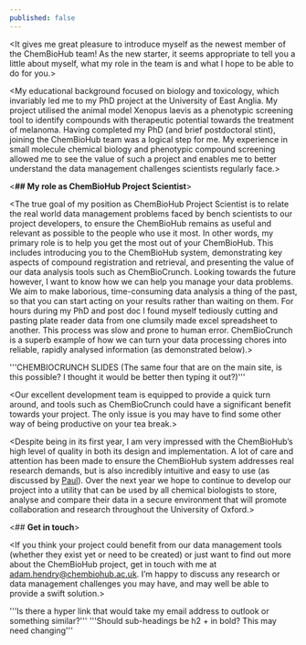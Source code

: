 ```yaml
---
published: false
---
```


<It gives me great pleasure to introduce myself as the newest member of the ChemBioHub team! As the new starter, it seems appropriate to tell you a little about myself, what my role in the team is and what I hope to be able to do for you.>

<My educational background focused on biology and toxicology, which invariably led me to my PhD project at the University of East Anglia. My project utilised the animal model Xenopus laevis as a phenotypic screening tool to identify compounds with therapeutic potential towards the treatment of melanoma. Having completed my PhD (and brief postdoctoral stint), joining the ChemBioHub team was a logical step for me. My experience in small molecule chemical biology and phenotypic compound screening allowed me to see the value of such a project and enables me to better understand the data management challenges scientists regularly face.>

<**## My role as ChemBioHub Project Scientist**>

<The true goal of my position as ChemBioHub Project Scientist is to relate the real world data management problems faced by bench scientists to our project developers, to ensure the ChemBioHub remains as useful and relevant as possible to the people who use it most. In other words, my primary role is to help you get the most out of your ChemBioHub. This includes introducing you to the ChemBioHub system, demonstrating key aspects of compound registration and retrieval, and presenting the value of our data analysis tools such as ChemBioCrunch. Looking towards the future however, I want to know how we can help you manage your data problems. We aim to make laborious, time-consuming data analysis a thing of the past, so that you can start acting on your results rather than waiting on them. For hours during my PhD and post doc I found myself tediously cutting and pasting plate reader data from one clumsily made excel spreadsheet to another. This process was slow and prone to human error. ChemBioCrunch is a superb example of how we can turn your data processing chores into reliable, rapidly analysed information (as demonstrated below).>

'''CHEMBIOCRUNCH SLIDES (The same four that are on the main site, is this possible? I thought it would be better then typing it out?)'''

<Our excellent development team is equipped to provide a quick turn around, and tools such as ChemBioCrunch could have a significant benefit towards your project. The only issue is you may have to find some other way of being productive on your tea break.>  

<Despite being in its first year, I am very impressed with the ChemBioHub’s high level of quality in both its design and implementation. A lot of care and attention has been made to ensure the ChemBioHub system addresses real research demands, but is also incredibly intuitive and easy to use (as discussed by [Paul](https://chembiohub.ox.ac.uk/blog/2014/10/02/UX-in-scientific-software.html)). Over the next year we hope to continue to develop our project into a utility that can be used by all chemical biologists to store, analyse and compare their data in a secure environment that will promote collaboration and research throughout the University of Oxford.>

<## **Get in touch**>

<If you think your project could benefit from our data management tools (whether they exist yet or need to be created) or just want to find out more about the ChemBioHub project, get in touch with me at adam.hendry@chembiohub.ac.uk. I’m happy to discuss any research or data management challenges you may have, and may well be able to provide a swift solution.>

'''Is there a hyper link that would take my email address to outlook or something similar?'''
'''Should sub-headings be h2 + in bold? This may need changing'''



